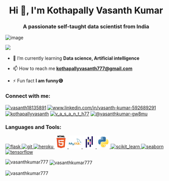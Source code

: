 <h1 align="center">Hi 👋, I'm Kothapally Vasanth Kumar</h1>
<h3 align="center">A passionate self-taught data scientist from India</h3>

![image](https://github.com/vasanthkumar777/vasanthkumar777/assets/148183913/91681817-3d97-41b0-b103-a44b39e3831b)

<p align="left"> <img src="https://komarev.com/ghpvc/?username=vasanthkumar777&label=Profile%20views&color=0e75b6&style=flat"  /> </p>

- 🌱 I’m currently learning **Data science, Artificial intelligence**

- 📫 How to reach me **kothapallyvasanth777@gmail.com**

- ⚡ Fun fact **I am funny😅**

<h3 align="left">Connect with me:</h3>
<p align="left">
<a href="https://twitter.com/vasanth18135891" target="blank"><img align="center" src="https://raw.githubusercontent.com/rahuldkjain/github-profile-readme-generator/master/src/images/icons/Social/twitter.svg" alt="vasanth18135891" height="30" width="40" /></a>
<a href="https://linkedin.com/in/www.linkedin.com/in/vasanth-kumar-592689291" target="blank"><img align="center" src="https://raw.githubusercontent.com/rahuldkjain/github-profile-readme-generator/master/src/images/icons/Social/linked-in-alt.svg" alt="www.linkedin.com/in/vasanth-kumar-592689291" height="30" width="40" /></a>
<a href="https://kaggle.com/kothapallyvasanth" target="blank"><img align="center" src="https://raw.githubusercontent.com/rahuldkjain/github-profile-readme-generator/master/src/images/icons/Social/kaggle.svg" alt="kothapallyvasanth" height="30" width="40" /></a>
<a href="https://instagram.com/v_a_s_a_n_t_h77" target="blank"><img align="center" src="https://raw.githubusercontent.com/rahuldkjain/github-profile-readme-generator/master/src/images/icons/Social/instagram.svg" alt="v_a_s_a_n_t_h77" height="30" width="40" /></a>
<a href="https://www.youtube.com/c/@vasanthkumar-gw8mu" target="blank"><img align="center" src="https://raw.githubusercontent.com/rahuldkjain/github-profile-readme-generator/master/src/images/icons/Social/youtube.svg" alt="@vasanthkumar-gw8mu" height="30" width="40" /></a>
</p>

<h3 align="left">Languages and Tools:</h3>
<p align="left"> <a href="https://flask.palletsprojects.com/" target="_blank" rel="noreferrer"> <img src="https://www.vectorlogo.zone/logos/pocoo_flask/pocoo_flask-icon.svg" alt="flask" width="40" height="40"/> </a> <a href="https://git-scm.com/" target="_blank" rel="noreferrer"> <img src="https://www.vectorlogo.zone/logos/git-scm/git-scm-icon.svg" alt="git" width="40" height="40"/> </a> <a href="https://heroku.com" target="_blank" rel="noreferrer"> <img src="https://www.vectorlogo.zone/logos/heroku/heroku-icon.svg" alt="heroku" width="40" height="40"/> </a> <a href="https://www.w3.org/html/" target="_blank" rel="noreferrer"> <img src="https://raw.githubusercontent.com/devicons/devicon/master/icons/html5/html5-original-wordmark.svg" alt="html5" width="40" height="40"/> </a> <a href="https://www.mysql.com/" target="_blank" rel="noreferrer"> <img src="https://raw.githubusercontent.com/devicons/devicon/master/icons/mysql/mysql-original-wordmark.svg" alt="mysql" width="40" height="40"/> </a> <a href="https://pandas.pydata.org/" target="_blank" rel="noreferrer"> <img src="https://raw.githubusercontent.com/devicons/devicon/2ae2a900d2f041da66e950e4d48052658d850630/icons/pandas/pandas-original.svg" alt="pandas" width="40" height="40"/> </a> <a href="https://www.python.org" target="_blank" rel="noreferrer"> <img src="https://raw.githubusercontent.com/devicons/devicon/master/icons/python/python-original.svg" alt="python" width="40" height="40"/> </a> <a href="https://scikit-learn.org/" target="_blank" rel="noreferrer"> <img src="https://upload.wikimedia.org/wikipedia/commons/0/05/Scikit_learn_logo_small.svg" alt="scikit_learn" width="40" height="40"/> </a> <a href="https://seaborn.pydata.org/" target="_blank" rel="noreferrer"> <img src="https://seaborn.pydata.org/_images/logo-mark-lightbg.svg" alt="seaborn" width="40" height="40"/> </a> <a href="https://www.tensorflow.org" target="_blank" rel="noreferrer"> <img src="https://www.vectorlogo.zone/logos/tensorflow/tensorflow-icon.svg" alt="tensorflow" width="40" height="40"/> </a> </p>

<p><img align="left" src="https://github-readme-stats.vercel.app/api/top-langs?username=vasanthkumar777&show_icons=true&locale=en&layout=compact" alt="vasanthkumar777" /></p>

<p>&nbsp;<img align="center" src="https://github-readme-stats.vercel.app/api?username=vasanthkumar777&show_icons=true&locale=en" alt="vasanthkumar777" /></p>

<p><img align="center" src="https://github-readme-streak-stats.herokuapp.com/?user=vasanthkumar777&" alt="vasanthkumar777" /></p>

